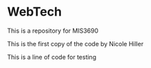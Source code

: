 # WebTech
 This is a repository for MIS3690

This is the first copy of the code by Nicole Hiller

This is a line of code for testing